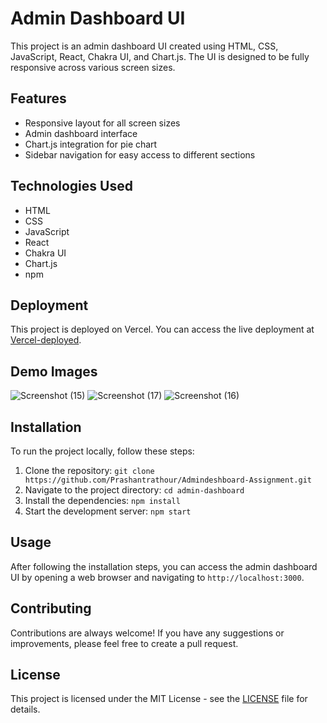 # Admin Dashboard UI

This project is an admin dashboard UI created using HTML, CSS, JavaScript, React, Chakra UI, and Chart.js. The UI is designed to be fully responsive across various screen sizes. 

## Features

- Responsive layout for all screen sizes
- Admin dashboard interface
- Chart.js integration for pie chart
- Sidebar navigation for easy access to different sections

## Technologies Used

- HTML
- CSS
- JavaScript
- React
- Chakra UI
- Chart.js
- npm

## Deployment

This project is deployed on Vercel. You can access the live deployment at [Vercel-deployed](https://deshboard-umber.vercel.app/).
## Demo Images
![Screenshot (15)](https://github.com/Prashantrathour/Admindeshboard-Assignment/assets/112960345/f8193d12-3cc6-47ec-9be6-14f3dba49b2a)
![Screenshot (17)](https://github.com/Prashantrathour/Admindeshboard-Assignment/assets/112960345/af8973a0-23fb-4cc1-b2f0-e5618c6c3556)
![Screenshot (16)](https://github.com/Prashantrathour/Admindeshboard-Assignment/assets/112960345/7ab8512a-c8c0-4a6d-8923-ccb5b666ba15)


## Installation

To run the project locally, follow these steps:

1. Clone the repository: `git clone https://github.com/Prashantrathour/Admindeshboard-Assignment.git`
2. Navigate to the project directory: `cd admin-dashboard`
3. Install the dependencies: `npm install`
4. Start the development server: `npm start`

## Usage

After following the installation steps, you can access the admin dashboard UI by opening a web browser and navigating to `http://localhost:3000`.

## Contributing

Contributions are always welcome! If you have any suggestions or improvements, please feel free to create a pull request.

## License

This project is licensed under the MIT License - see the [LICENSE](LICENSE) file for details.

